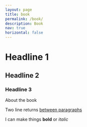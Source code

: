 ```yaml
---
layout: page
title: book
permalink: /book/
description: Book
nav: true
horizontal: false
---
```


# Headline 1

## Headline 2

### Headline 3

About the book

Two line returns [between paragraphs](https://arlenejdiaz.github.io/)

I can make things **bold** or *italic*
